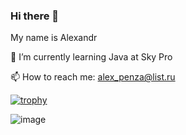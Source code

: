 ### Hi there 👋
My name is Alexandr

🌱 I’m currently learning Java at Sky Pro

📫 How to reach me: alex_penza@list.ru


[![trophy](https://github-profile-trophy.vercel.app/?username=alex-niculita&row=1&column=6)](https://github.com/alex-niculita/github-profile-trophy)



![image](https://www.codewars.com/users/alex_penza/badges/large)



<!--
**alex-niculita/alex-niculita** is a ✨ _special_ ✨ repository because its `README.md` (this file) appears on your GitHub profile.

Here are some ideas to get you started:

- 🔭 I’m currently working on ...
- 🌱 I’m currently learning ...
- 👯 I’m looking to collaborate on ...
- 🤔 I’m looking for help with ...
- 💬 Ask me about ...
- 📫 How to reach me: ...
- 😄 Pronouns: ...
- ⚡ Fun fact: ...
-->
